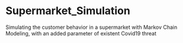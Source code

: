 # Supermarket_Simulation
Simulating the customer behavior in a supermarket with Markov Chain Modeling, with an added parameter of existent Covid19 threat

